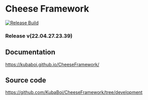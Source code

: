 # Cheese Framework

[![Release Build](https://github.com/KubaBoi/CheeseFramework/actions/workflows/realeaseDate.yml/badge.svg?branch=main)](https://github.com/KubaBoi/CheeseFramework/actions/workflows/realeaseDate.yml)

### Release v(22.04.27.23.39)

## Documentation

https://kubaboi.github.io/CheeseFramework/

## Source code

https://github.com/KubaBoi/CheeseFramework/tree/development